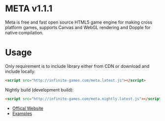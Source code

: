 META v1.1.1
====

Meta is free and fast open source HTML5 game engine for making cross platform games, supports Canvas and WebGL rendering and Dopple for native compilation.

Usage
====

Only requirement is to include library either from CDN or download and include locally:
```html
<script src="http://infinite-games.com/meta.latest.js"></script>
```
Nightly build (development build):
```html
<script src="http://infinite-games.com/meta.nightly.latest.js"></script>
```


* [Offical Website](http://meta.infinite-games.com/)
* [Examples](http://meta.infinite-games.com/examples/)
